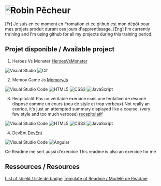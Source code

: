 #  [<img align="left" width="30" style="margin-right: -12px;" src="https://avatars.githubusercontent.com/u/134622479?v=4)">](#) Robin Pêcheur

[Fr] Je suis en ce moment en Fromation et ce github est mon dépôt pour mes projets produit durant ces jours d'apprentissage.
[Eng] I'm currently training and I'm using github for all my projects during this training period.

## Projet disponible / Available project

1. Heroes Vs Monster
[HeroesVsMonster](https://github.com/RobinPecheurTechnobel/HeroesVsMonster) 

![Visual Studio](https://img.shields.io/badge/Visual%20Studio-5C2D91.svg?style=for-the-badge&logo=visual-studio&logoColor=white) ![C#](https://img.shields.io/badge/c%23-%23239120.svg?style=for-the-badge&logo=c-sharp&logoColor=white)

2. Memoy Game Js
[MemoryJs](https://github.com/RobinPecheurTechnobel/MemoryJs)

![Visual Studio Code](https://img.shields.io/badge/Visual%20Studio%20Code-0078d7.svg?style=for-the-badge&logo=visual-studio-code&logoColor=white) ![HTML5](https://img.shields.io/badge/html5-%23E34F26.svg?style=for-the-badge&logo=html5&logoColor=white) ![CSS3](https://img.shields.io/badge/css3-%231572B6.svg?style=for-the-badge&logo=css3&logoColor=white) ![JavaScript](https://img.shields.io/badge/javascript-%23323330.svg?style=for-the-badge&logo=javascript&logoColor=%23F7DF1E)

 3. Recpitulatif
Pas un véritable exercice mais une tentative de résumé disposé comme un cours (peu de style et trop verbeux)
Not really an exerice, it's just an attempted summary displayed like a course. (very few style and too much verbose)
[recapitulatif](https://github.com/RobinPecheurTechnobel/recapitulatif)

![Visual Studio Code](https://img.shields.io/badge/Visual%20Studio%20Code-0078d7.svg?style=for-the-badge&logo=visual-studio-code&logoColor=white) ![HTML5](https://img.shields.io/badge/html5-%23E34F26.svg?style=for-the-badge&logo=html5&logoColor=white) ![CSS3](https://img.shields.io/badge/css3-%231572B6.svg?style=for-the-badge&logo=css3&logoColor=white) ![JavaScript](https://img.shields.io/badge/javascript-%23323330.svg?style=for-the-badge&logo=javascript&logoColor=%23F7DF1E)

4. DevEnt
[DevEnt](https://github.com/RobinPecheurTechnobel/DevEnt)

![Visual Studio Code](https://img.shields.io/badge/Visual%20Studio%20Code-0078d7.svg?style=for-the-badge&logo=visual-studio-code&logoColor=white) ![Angular](https://img.shields.io/badge/angular-%23DD0031.svg?style=for-the-badge&logo=angular&logoColor=white)

Ce Readme me sert aussi d'exercice
This readme is also an exercice for me

## Ressources / Resources
[List of shield / liste de badge](https://github.com/Ileriayo/markdown-badges)
[Template of Readme / Modéle de Readme](https://github.com/othneildrew/Best-README-Template)
<!--
**RobinPecheurTechnobel/RobinPecheurTechnobel** is a ✨ _special_ ✨ repository because its `README.md` (this file) appears on your GitHub profile.

Here are some ideas to get you started:

- 🔭 I’m currently working on ...
- 🌱 I’m currently learning ...
- 👯 I’m looking to collaborate on ...
- 🤔 I’m looking for help with ...
- 💬 Ask me about ...
- 📫 How to reach me: ...
- 😄 Pronouns: ...
- ⚡ Fun fact: ...
-->
